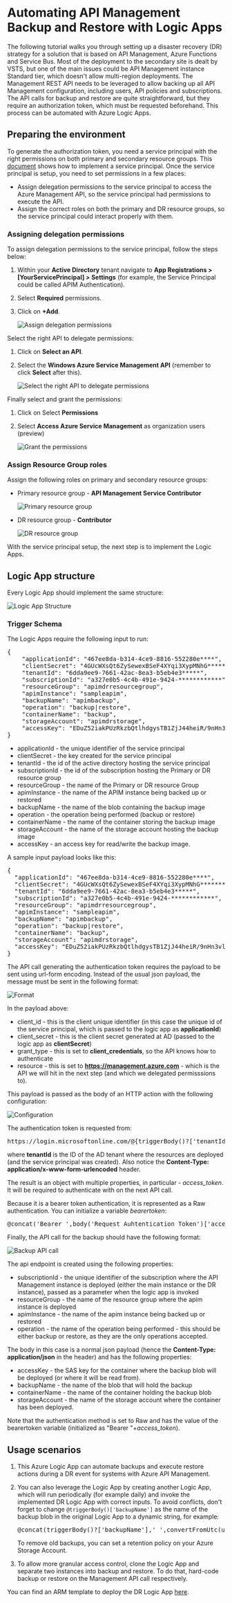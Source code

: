 # Automating API Management Backup and Restore with Logic Apps

The following tutorial walks you through setting up a disaster recovery (DR) strategy for a solution that is based on API Management, Azure Functions and Service Bus. Most of the deployment to the secondary site is dealt by VSTS, but one of the main issues could be API Management instance Standard tier, which doesn't allow multi-region deployments. The Management REST API needs to be leveraged to allow backing up all API Management configuration, including users, API policies and subscriptions. The API calls for backup and restore are quite straightforward, but they require an authorization token, which must be requested beforehand. This process can be automated with Azure Logic Apps.

## Preparing the environment

To generate the authorization token, you need a service principal with the right permissions on both primary and secondary resource groups. This [document](https://docs.microsoft.com/en-us/azure/azure-resource-manager/resource-group-create-service-principal-portal) shows how to implement a service principal. Once the service principal is setup, you need to set permissions in a few places:

* Assign delegation permissions to the service principal to access the Azure Management API, so the service principal had permissions to execute the API.
* Assign the correct roles on both the primary and DR resource groups, so the service principal could interact properly with them.

### Assigning delegation permissions

To assign delegation permissions to the service principal, follow the steps below:

1. Within your **Active Directory** tenant navigate to **App Registrations > [YourServicePrincipal] > Settings** (for example, the Service Principal could be called APIM Authentication).
2. Select **Required** permissions.
3. Click on **+Add**.

    ![Assign delegation permissions](media/apim_permissions_1-1024x361.png) 

Select the right API to delegate permissions:

1. Click on **Select an API**.
2. Select the **Windows Azure Service Management API** (remember to click **Select** after this).

    ![Select the right API to delegate permissions](media/apim_permissions_2-1024x234.png)

Finally select and grant the permissions:

1. Click on Select **Permissions**
2. Select **Access Azure Service Management** as organization users (preview)

    ![Grant the permissions](media/apim_permissions_3-1024x266.png)

### Assign Resource Group roles

Assign the following roles on primary and secondary resource groups:

* Primary resource group - **API Management Service Contributor**

    ![Primary resource group](media/primary-site-1024x256.png)

* DR resource group - **Contributor**

    ![DR resource group](media/dr-site-permission-1024x251.png)

With the service principal setup, the next step is to implement the Logic Apps.

## Logic App structure

Every Logic App should implement the same structure:

![Logic App Structure](media/DR-logic-app-pattern.png)

### Trigger Schema

The Logic Apps require the following input to run:

<pre class="lang:default decode:true">{
	"applicationId": "467ee8da-b314-4ce9-8816-552280e****",
	"clientSecret": "4GUcWXsQt6ZySewexBSeF4XYqi3XypMNhG**********",
	"tenantId": "6dda9ee9-7661-42ac-8ea3-b5eb4e3*****",
	"subscriptionId": "a327e0b5-4c4b-491e-9424-************",
	"resourceGroup": "apimdrresourcegroup",
	"apimInstance": "sampleapim",
	"backupName": "apimbackup",
	"operation": "backup|restore", 
	"containerName": "backup", 
	"storageAccount": "apimdrstorage", 
	"accessKey": "EDuZ52iakPUzRkzbQtlhdgysTB1ZjJ44heiR/9nHn3vlA/NCLJxAASn2N6ief2ExK/GouRdsD0GwvT**********" 
}</pre>

* applicationId - the unique identifier of the service principal
* clientSecret - the key created for the service principal
* tenantId - the id of the active directory hosting the service principal
* subscriptionId - the id of the subscription hosting the Primary or DR resource group
* resourceGroup - the name of the Primary or DR resource Group
* apimInstance - the name of the APIM instance being backed up or restored
* backupName - the name of the blob containing the backup image
* operation - the operation being performed (backup or restore)
* containerName - the name of the container storing the backup image
* storageAccount - the name of the storage account hosting the backup image
* accessKey - an access key for read/write the backup image.

A sample input payload looks like this:

<pre class="lang:default decode:true">{
  "applicationId": "467ee8da-b314-4ce9-8816-552280e****",
  "clientSecret": "4GUcWXsQt6ZySewexBSeF4XYqi3XypMNhG**********",
  "tenantId": "6dda9ee9-7661-42ac-8ea3-b5eb4e3*****",
  "subscriptionId": "a327e0b5-4c4b-491e-9424-************",
  "resourceGroup": "apimdrresourcegroup",
  "apimInstance": "sampleapim",
  "backupName": "apimbackup",
  "operation": "backup|restore",
  "containerName": "backup",
  "storageAccount": "apimdrstorage",
  "accessKey": "EDuZ52iakPUzRkzbQtlhdgysTB1ZjJ44heiR/9nHn3vlA/NCLJxAASn2N6ief2ExK/GouRdsD0GwvT**********"
}</pre>

The API call generating the authentication token requires the payload to be sent using url-form encoding. Instead of the usual json payload, the message must be sent in the following format:

![Format](media/apim_autentication_create_autentication_body-1024x243.png)

In the payload above:

* client_id - this is the client unique identifier (in this case the unique id of the service principal, which is passed to the logic app as **applicationId**)
* client_secret - this is the client secret generated at AD (passed to the logic app as **clientSecret**)
* grant_type - this is set to **client_credentials**, so the API knows how to authenticate
* resource - this is set to **https://management.azure.com** - which is the API we will hit in the next step (and which we delegated permisssions to).

This payload is passed as the body of an HTTP action with the following configuration:

![Configuration](media/apim_autentication_token_request-1024x470.png)

The authentication token is requested from:

<pre class="lang:default decode:true ">https://login.microsoftonline.com/@{triggerBody()?['tenantId']}/oauth2/token</pre>

where **tenantId** is the ID of the AD tenant where the resources are deployed (and the service principal was created). Also notice the **Content-Type: application/x-www-form-urlencoded** header.

The result is an object with multiple properties, in particular - *access_token*. It will be required to authenticate with on the next API call.

Because it is a bearer token authentication, it is represented as a Raw authentication. You can initialize a variable *bearertoken*:

<pre class="lang:default decode:true ">@concat('Bearer ',body('Request_Auhtentication_Token')['access_token'])</pre>

Finally, the API call for the backup should have the following format:

![Backup API call](media/apim_autentication_create_invoke_management_api-1024x929.png)

The api endpoint is created using the following properties:

* subscriptionId - the unique identifier of the subscription where the API Management instance is deployed (either the main instance or the DR instance), passed as a parameter when the logic app is invoked
* resourceGroup - the name of the resource group where the apim instance is deployed
* apimInstance - the name of the apim instance being backed up or restored
* operation - the name of the operation being performed - this should be either backup or restore, as they are the only operations accepted.

The body in this case is a normal json payload (hence the **Content-Type: application/json** in the header) and has the following properties:

* accessKey - the SAS key for the container where the backup blob will be deployed (or where it will be read from).
* backupName - the name of the blob that will hold the backup
* containerName - the name of the container holding the backup blob
* storageAccount - the name of the storage account where the container has been deployed.

Note that the authentication method is set to Raw and has the value of the bearertoken variable (initialized as "Bearer "+*access_token*).

## Usage scenarios

1. This Azure Logic App can automate backups and execute restore actions during a DR event for systems with Azure API Management.

2. You can also leverage the Logic App by creating another Logic App, which will run periodically (for example daily) and invoke the implemented DR Logic App with correct inputs. To avoid conflicts, don't forget to change `@triggerBody()['backupName']` as the name of the backup blob in the original Logic App to a dynamic string, for example:

    <pre class="lang:default decode:true ">@concat(triggerBody()?['backupName'],'_',convertFromUtc(utcNow(),'New Zealand Standard Time','yyyyMMdd'))</pre>

    To remove old backups, you can set a retention policy on your Azure Storage Account.

3. To allow more granular access control, clone the Logic App and separate two instances into backup and restore. To do that, hard-code backup or restore on the Management API call respectively.

You can find an ARM template to deploy the DR Logic App [here](https://github.com/wsilveiranz/apimbackuprestore).
